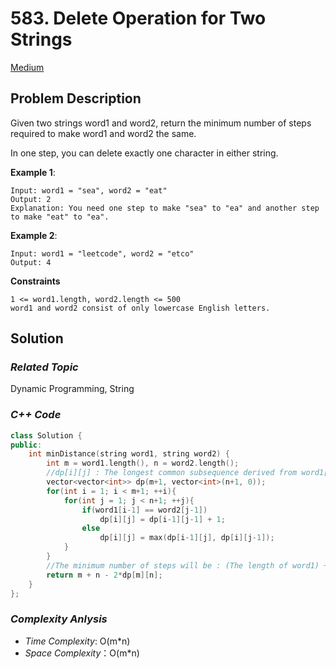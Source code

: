 # 583. Delete Operation for Two Strings
[Medium](https://leetcode.com/problems/delete-operation-for-two-strings/description/)

## Problem Description

Given two strings word1 and word2, return the minimum number of steps required to make word1 and word2 the same.

In one step, you can delete exactly one character in either string.

**Example 1**:
```
Input: word1 = "sea", word2 = "eat"
Output: 2
Explanation: You need one step to make "sea" to "ea" and another step to make "eat" to "ea".
```
**Example 2**:
```
Input: word1 = "leetcode", word2 = "etco"
Output: 4
```

**Constraints**
```
1 <= word1.length, word2.length <= 500
word1 and word2 consist of only lowercase English letters.
```

## Solution

### _Related Topic_
   Dynamic Programming, String

### _C++ Code_
```cpp
class Solution {
public:
    int minDistance(string word1, string word2) {
        int m = word1.length(), n = word2.length();
        //dp[i][j] : The longest common subsequence derived from word1[0 ... i-1] and word2[0 ... j-1]
        vector<vector<int>> dp(m+1, vector<int>(n+1, 0));
        for(int i = 1; i < m+1; ++i){
            for(int j = 1; j < n+1; ++j){
                if(word1[i-1] == word2[j-1])
                    dp[i][j] = dp[i-1][j-1] + 1;
                else
                    dp[i][j] = max(dp[i-1][j], dp[i][j-1]);
            }
        }
        //The minimum number of steps will be : (The length of word1) + (The length of word2) - (The length of longest common subsequence)*2
        return m + n - 2*dp[m][n];
    }
};
```

### _Complexity Anlysis_
- _Time Complexity_: O(m*n)
- _Space Complexity_：O(m*n)
